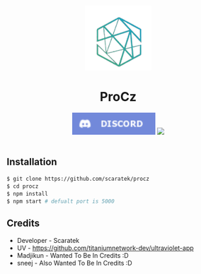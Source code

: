 <div align="center">
<img width="150px" src="/Screenshot_2023-02-02_2.02.10_PM-removebg-preview.png">
</div>

<h1 align="center">ProCz</h1>
<div align="center">
<a href="https://discord.gg/JawyTs5zsh"><img height="50px" src="https://raw.githubusercontent.com/Chromium-Workshop/.github/main/profile/Discord-7289DA.png"><img></a>
<a href="https://www.buymeacoffee.com/scarat3k"><img src="https://img.buymeacoffee.com/button-api/?text=Buy me a coffee&emoji=&slug=scarat3k&button_colour=f8beec&font_colour=000000&font_family=Cookie&outline_colour=000000&coffee_colour=FFDD00" height="50px"/></a>
</div>
<br>

## Installation
```bash
$ git clone https://github.com/scaratek/procz
$ cd procz
$ npm install
$ npm start # defualt port is 5000
```

## Credits
- Developer - Scaratek
- UV - https://github.com/titaniumnetwork-dev/ultraviolet-app
- Madjikun - Wanted To Be In Credits :D
- sneej - Also Wanted To Be In Credits :D
